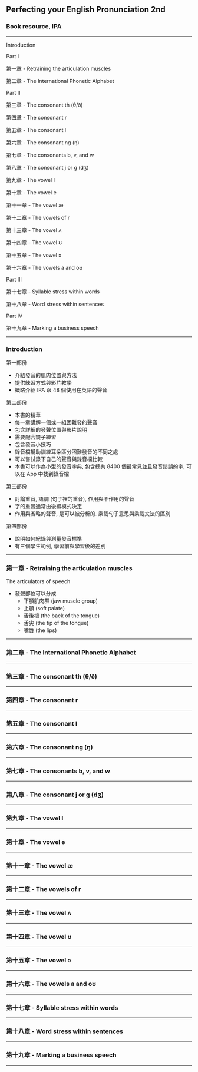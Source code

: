## Perfecting your English Pronunciation 2nd

### Book resource, IPA

---

Introduction

Part I

第一章 - Retraining the articulation muscles

第二章 - The International Phonetic Alphabet

Part II

第三章 - The consonant th (θ/ð)

第四章 - The consonant r

第五章 - The consonant l

第六章 - The consonant ng (ŋ)

第七章 - The consonants b, v, and w

第八章 - The consonant j or g (dʒ)

第九章 - The vowel I

第十章 - The vowel e

第十一章 - The vowel æ

第十二章 - The vowels of r

第十三章 - The vowel ʌ

第十四章 - The vowel ʊ

第十五章 - The vowel ɔ

第十六章 - The vowels a and oʊ

Part III

第十七章 - Syllable stress within words

第十八章 - Word stress within sentences

Part IV

第十九章 - Marking a business speech

---

### Introduction

第一部份

- 介紹發音的肌肉位置與方法
- 提供練習方式與影片教學
- 概略介紹 IPA 跟 48 個使用在英語的聲音

第二部份

- 本書的精華
- 每一章講解一個或一組困難發的聲音
- 包含詳細的發聲位置與影片說明
- 需要配合鏡子練習
- 包含發音小技巧
- 錄音檔幫助訓練耳朵區分困難發音的不同之處
- 可以嘗試錄下自己的聲音與錄音檔比較
- 本書可以作為小型的發音字典, 包含總共 8400 個最常見並且發音錯誤的字, 可以在 App 中找到錄音檔

第三部份

- 討論重音, 語調 (句子裡的重音), 作用與不作用的聲音
- 字的重音通常由後綴模式決定
- 作用與省略的聲音, 是可以被分析的. 乘載句子意思與乘載文法的區別

第四部份

- 說明如何紀錄與測量發音標準
- 有三個學生範例, 學習前與學習後的差別

---

### 第一章 - Retraining the articulation muscles

The articulators of speech

- 發聲部位可以分成
  - 下顎肌肉群 (jaw muscle group)
  - 上顎 (soft palate)
  - 舌後根 (the back of the tongue)
  - 舌尖 (the tip of the tongue)
  - 嘴唇 (the lips)

---

### 第二章 - The International Phonetic Alphabet

---

### 第三章 - The consonant th (θ/ð)

---

### 第四章 - The consonant r

---

### 第五章 - The consonant l

---

### 第六章 - The consonant ng (ŋ)

---

### 第七章 - The consonants b, v, and w

---

### 第八章 - The consonant j or g (dʒ)

---

### 第九章 - The vowel I

---

### 第十章 - The vowel e

---

### 第十一章 - The vowel æ

---

### 第十二章 - The vowels of r

---

### 第十三章 - The vowel ʌ

---

### 第十四章 - The vowel ʊ

---

### 第十五章 - The vowel ɔ

---

### 第十六章 - The vowels a and oʊ

---

### 第十七章 - Syllable stress within words

---

### 第十八章 - Word stress within sentences

---

### 第十九章 - Marking a business speech

---

